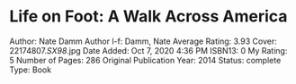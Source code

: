 # Life on Foot: A Walk Across America

Author: Nate Damm
Author l-f: Damm, Nate
Average Rating: 3.93
Cover: 22174807._SX98_.jpg
Date Added: Oct 7, 2020 4:36 PM
ISBN13: 0
My Rating: 5
Number of Pages: 286
Original Publication Year: 2014
Status: complete
Type: Book